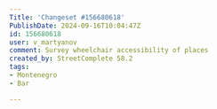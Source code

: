 ```yaml
---
Title: 'Changeset #156680618'
PublishDate: 2024-09-16T10:04:47Z
id: 156680618
user: v_martyanov
comment: Survey wheelchair accessibility of places
created_by: StreetComplete 58.2
tags:
- Montenegro
- Bar

---
```


